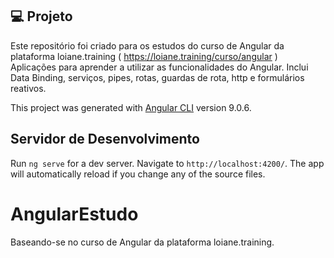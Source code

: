 ## 💻 Projeto

Este repositório foi criado para os estudos do curso de Angular da plataforma loiane.training ( https://loiane.training/curso/angular )
Aplicações para aprender a utilizar as funcionalidades do Angular.
Inclui Data Binding, serviços, pipes, rotas, guardas de rota, http e formulários reativos.

This project was generated with [Angular CLI](https://github.com/angular/angular-cli) version 9.0.6.

## Servidor de Desenvolvimento

Run `ng serve` for a dev server. Navigate to `http://localhost:4200/`. The app will automatically reload if you change any of the source files.

# AngularEstudo

Baseando-se no curso de Angular da plataforma loiane.training.
